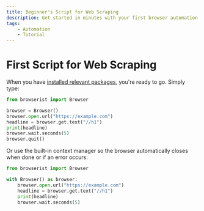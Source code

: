 ```yaml
---
title: Beginner's Script for Web Scraping
description: Get started in minutes with your first browser automation script in Python using Browserist. Includes code examples and step-by-step instructions.
tags:
    - Automation
    - Tutorial
---
```


# First Script for Web Scraping
When you have [installed relevant packages](installation.md), you're ready to go. Simply type:

```python linenums="1"
from browserist import Browser

browser = Browser()
browser.open.url("https://example.com")
headline = browser.get.text("//h1")
print(headline)
browser.wait.seconds(5)
browser.quit()
```

Or use the built-in context manager so the browser automatically closes when done or if an error occurs:

```python linenums="1"
from browserist import Browser

with Browser() as browser:
    browser.open.url("https://example.com")
    headline = browser.get.text("//h1")
    print(headline)
    browser.wait.seconds(5)
```
